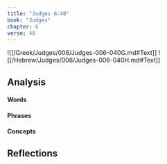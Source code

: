 ```yaml
---
title: "Judges 6:40"
book: "Judges"
chapter: 6
verse: 40
---
```

![[/Greek/Judges/006/Judges-006-040G.md#Text]]
![[/Hebrew/Judges/006/Judges-006-040H.md#Text]]

## Analysis

#### Words

#### Phrases

#### Concepts

## Reflections
